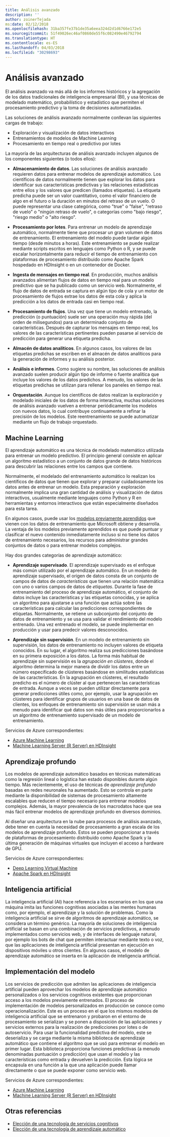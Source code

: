 ```yaml
---
title: Análisis avanzado
description: ''
author: zoinerTejada
ms:date: 02/12/2018
ms.openlocfilehash: 31ba357fe37b1de35a6eea324d2d1d6766e172e5
ms.sourcegitcommit: 51f49026ec46af0860de55f6c082490e46792794
ms.translationtype: HT
ms.contentlocale: es-ES
ms.lasthandoff: 04/03/2018
ms.locfileid: "30298693"
---
```

# <a name="advanced-analytics"></a>Análisis avanzado

El análisis avanzado va más allá de los informes históricos y la agregación de los datos tradicionales de inteligencia empresarial (BI), y usa técnicas de modelado matemático, probabilístico y estadístico que permiten el procesamiento predictivo y la toma de decisiones automatizadas.

Las soluciones de análisis avanzado normalmente conllevan las siguientes cargas de trabajo:

* Exploración y visualización de datos interactivos
* Entrenamientos de modelos de Machine Learning
* Procesamiento en tiempo real o predictivo por lotes

La mayoría de las arquitecturas de análisis avanzado incluyen algunos de los componentes siguientes (o todos ellos):

* **Almacenamiento de datos**. Las soluciones de análisis avanzado requieren datos para entrenar modelos de aprendizaje automático. Los científicos de datos normalmente tienen que explorar los datos para identificar sus características predictivas y las relaciones estadísticas entre ellos y los valores que predicen (llamados etiquetas). La etiqueta predicha puede ser un valor cuantitativo, como el valor financiero de algo en el futuro o la duración en minutos del retraso de un vuelo. O puede representar una clase categórica, como "true" o "false", "retraso de vuelo" o "ningún retraso de vuelo", o categorías como "bajo riesgo", "riesgo medio" o "alto riesgo".

* **Procesamiento por lotes**. Para entrenar un modelo de aprendizaje automático, normalmente tiene que procesar un gran volumen de datos de entrenamiento. El entrenamiento del modelo puede tardar algún tiempo (desde minutos a horas). Este entrenamiento se puede realizar mediante scripts escritos en lenguajes como Python o R, y se puede escalar horizontalmente para reducir el tiempo de entrenamiento con plataformas de procesamiento distribuido como Apache Spark hospedado en HDInsight o en un contenedor de Docker.

* **Ingesta de mensajes en tiempo real**. En producción, muchos análisis avanzados alimentan flujos de datos en tiempo real para un modelo predictivo que se ha publicado como un servicio web. Normalmente, el flujo de datos de entrada se captura en algún tipo de cola y un motor de procesamiento de flujos extrae los datos de esta cola y aplica la predicción a los datos de entrada casi en tiempo real.  

* **Procesamiento de flujos**. Una vez que tiene un modelo entrenado, la predicción (o puntuación) suele ser una operación muy rápida (del orden de milisegundos) para un determinado conjunto de características. Después de capturar los mensajes en tiempo real, los valores de las características pertinentes pueden pasarse al servicio de predicción para generar una etiqueta predicha.

* **Almacén de datos analíticos**. En algunos casos, los valores de las etiquetas predichas se escriben en el almacén de datos analíticos para la generación de informes y su análisis posterior.

* **Análisis e informes**. Como sugiere su nombre, las soluciones de análisis avanzado suelen producir algún tipo de informe o fuente analítica que incluye los valores de los datos predichos. A menudo, los valores de las etiquetas predichas se utilizan para rellenar los paneles en tiempo real.

* **Orquestación**. Aunque los científicos de datos realizan la exploración y modelado iniciales de los datos de forma interactiva, muchas soluciones de análisis avanzado vuelven a entrenar periódicamente los modelos con nuevos datos, lo cual contribuye continuamente a refinar la precisión de los modelos. Este reentrenamiento se puede automatizar mediante un flujo de trabajo orquestado.

## <a name="machine-learning"></a>Machine Learning
El aprendizaje automático es una técnica de modelado matemático utilizada para entrenar un modelo predictivo. El principio general consiste en aplicar un algoritmo estadístico a un conjunto de datos grande de datos históricos para descubrir las relaciones entre los campos que contiene.

Normalmente, el modelado del entrenamiento automático lo realizan los científicos de datos que tienen que explorar y preparar cuidadosamente los datos antes de entrenar un modelo. Esta preparación y exploración normalmente implica una gran cantidad de análisis y visualización de datos interactivos, usualmente mediante lenguajes como Python y R en herramientas y entornos interactivos que están especialmente diseñados para esta tarea.

En algunos casos, puede usar los [modelos previamente aprendidos](/machine-learning-server/install/microsoftml-install-pretrained-models) que vienen con los datos de entrenamiento que Microsoft obtiene y desarrolla. La ventaja de los modelos previamente aprendidos es que puede puntuar y clasificar el nuevo contenido inmediatamente incluso si no tiene los datos de entrenamiento necesarios, los recursos para administrar grandes conjuntos de datos o para entrenar modelos complejos.

Hay dos grandes categorías de aprendizaje automático:

* **Aprendizaje supervisado**. El aprendizaje supervisado es el enfoque más común utilizado por el aprendizaje automático. En un modelo de aprendizaje supervisado, el origen de datos consta de un conjunto de campos de datos de *características* que tienen una relación matemática con uno o varios campos de datos de *etiquetas*. Durante la fase de entrenamiento del proceso de aprendizaje automático, el conjunto de datos incluye las características y las etiquetas conocidas, y se aplica un algoritmo para ajustarse a una función que actúa sobre las características para calcular las predicciones correspondientes de etiquetas. Normalmente, se retiene un subconjunto del conjunto de datos de entrenamiento y se usa para validar el rendimiento del modelo entrenado. Una vez entrenado el modelo, se puede implementar en producción y usar para predecir valores desconocidos. 

* **Aprendizaje sin supervisión**. En un modelo de entrenamiento sin supervisión, los datos de entrenamiento no incluyen valores de etiqueta conocidos. En su lugar, el algoritmo realiza sus predicciones basándose en su primera exposición a los datos. La forma más habitual de aprendizaje sin supervisión es la *agrupación en clústeres*, donde el algoritmo determina la mejor manera de dividir los datos entre un número especificado de clústeres basándose en similitudes estadísticas de las características. En la agrupación en clústeres, el resultado predicho es el número de clúster al que pertenecen las características de entrada. Aunque a veces se pueden utilizar directamente para generar predicciones útiles como, por ejemplo, usar la agrupación en clústeres para identificar grupos de usuarios en una base de datos de clientes, los enfoques de entrenamiento sin supervisión se usan más a menudo para identificar qué datos son más útiles para proporcionarlos a un algoritmo de entrenamiento supervisado de un modelo de entrenamiento.

Servicios de Azure correspondientes:

- [Azure Machine Learning](/azure/machine-learning/)
- [Machine Learning Server (R Server) en HDInsight](/azure/hdinsight/r-server/r-server-overview)

## <a name="deep-learning"></a>Aprendizaje profundo

Los modelos de aprendizaje automático basados en técnicas matemáticas como la regresión lineal o logística han estado disponibles durante algún tiempo. Más recientemente, el uso de técnicas de *aprendizaje profundo* basadas en redes neuronales ha aumentado. Esto se controla en parte mediante la disponibilidad de sistemas de procesamiento altamente escalables que reducen el tiempo necesario para entrenar modelos complejos. Además, la mayor prevalencia de los macrodatos hace que sea más fácil entrenar modelos de aprendizaje profundo en diversos dominios.

Al diseñar una arquitectura en la nube para procesos de análisis avanzado, debe tener en cuenta la necesidad de procesamiento a gran escala de los modelos de aprendizaje profundo. Estos se pueden proporcionar a través de plataformas de procesamiento distribuido como Apache Spark y la última generación de máquinas virtuales que incluyen el acceso a hardware de GPU.

Servicios de Azure correspondientes:

- [Deep Learning Virtual Machine](/azure/machine-learning/data-science-virtual-machine/deep-learning-dsvm-overview)
- [Apache Spark en HDInsight](/azure/hdinsight/spark/apache-spark-overview)

## <a name="artificial-intelligence"></a>Inteligencia artificial

La inteligencia artificial (AI) hace referencia a los escenarios en los que una máquina imita las funciones cognitivas asociadas a las mentes humanas como, por ejemplo, el aprendizaje y la solución de problemas. Como la inteligencia artificial se sirve de algoritmos de aprendizaje automático, se considera un término genérico. La mayoría de soluciones de inteligencia artificial se basan en una combinación de servicios predictivos, a menudo implementados como servicios web, y de interfaces de lenguaje natural, por ejemplo los bots de chat que permiten interactuar mediante texto o voz, que las aplicaciones de inteligencia artificial presentan en ejecución en dispositivos móviles u otros clientes. En algunos casos, el modelo de aprendizaje automático se inserta en la aplicación de inteligencia artificial. 

## <a name="model-deployment"></a>Implementación del modelo

Los servicios de predicción que admiten las aplicaciones de inteligencia artificial pueden aprovechar los modelos de aprendizaje automático personalizados o los servicios cognitivos existentes que proporcionan acceso a los modelos previamente entrenados. El proceso de implementación de modelos personalizados en producción se conoce como operacionalización. Este es un proceso en el que los mismos modelos de inteligencia artificial que se entrenaron y probaron en el entorno de procesamiento se serializan y se ponen a disposición de las aplicaciones y servicios externos para la realización de predicciones por lotes o de autoservicio. Para usar la funcionalidad predictiva del modelo, este se deserializa y se carga mediante la misma biblioteca de aprendizaje automático que contiene el algoritmo que se usó para entrenar el modelo en primer lugar. Esta biblioteca proporciona funciones predictivas (a menudo denominadas puntuación o predicción) que usan el modelo y las características como entrada y devuelven la predicción. Esta lógica se encapsula en una función a la que una aplicación puede llamar directamente o que se puede exponer como servicio web. 

Servicios de Azure correspondientes:

- [Azure Machine Learning](/azure/machine-learning/)
- [Machine Learning Server (R Server) en HDInsight](/azure/hdinsight/r-server/r-server-overview)


## <a name="see-also"></a>Otras referencias

- [Elección de una tecnología de servicios cognitivos](../technology-choices/cognitive-services.md)
- [Elección de una tecnología de aprendizaje automático](../technology-choices/data-science-and-machine-learning.md)
